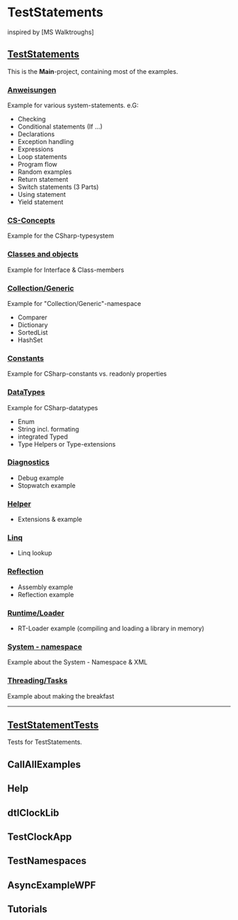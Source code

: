# TestStatements
inspired by [MS Walktroughs] 

## [TestStatements](TestStatements)
This is the **Main**-project, containing most of the examples.

### [Anweisungen](TestStatements/Anweisungen)
Example for various system-statements. e.G:
- Checking
- Conditional statements (If ...)
- Declarations
- Exception handling
- Expressions
- Loop statements
- Program flow
- Random examples
- Return statement
- Switch statements (3 Parts)
- Using statement
- Yield statement

### [CS-Concepts](TestStatements/CS_Concepts)
Example for the CSharp-typesystem

### [Classes and objects](TestStatements/ClassesAndObjects)
Example for Interface & Class-members

### [Collection/Generic](TestStatements/Collection/Generic)
Example for "Collection/Generic"-namespace
- Comparer
- Dictionary
- SortedList
- HashSet

### [Constants](TestStatements/Constants)
Example for CSharp-constants vs. readonly properties

### [DataTypes](TestStatements/DataTypes)
Example for CSharp-datatypes
- Enum
- String incl. formating
- integrated Typed
- Type Helpers  or  Type-extensions 

### [Diagnostics](TestStatements/Diagnostics)
- Debug example
- Stopwatch example

### [Helper](TestStatements/Helper)
- Extensions & example

### [Linq](TestStatements/Linq)
- Linq lookup

### [Reflection](TestStatements/Reflection)
- Assembly example
- Reflection example

### [Runtime/Loader](TestStatements/Runtime/Loader)
- RT-Loader example (compiling and loading a library in memory)

### [System - namespace](TestStatements/SystemNS)
Example about the System - Namespace & XML

### [Threading/Tasks](TestStatements/Threading/Tasks)
Example about making the breakfast

***
## [TestStatementTests](TestStatementTests)
Tests for TestStatements.

## CallAllExamples
## Help
## dtlClockLib
## TestClockApp
## TestNamespaces
## AsyncExampleWPF
## Tutorials
